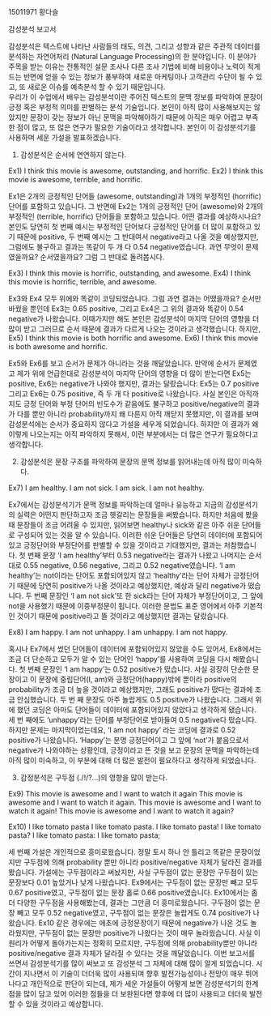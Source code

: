 15011971 황다슬

감성분석 보고서

 감성분석은 텍스트에 나타난 사람들의 태도, 의견, 그리고 성향과 같은 주관적 데이터를 분석하는 자연어처리 (Natural Language Processing)의 한 분야입니다. 이 분야가 주목을 받는 이유는 전통적인 설문 조사나 다른 조사 기법에 비해 비용이나 노력이 적게 드는 반면에 얻을 수 있는 정보가 풍부하여 새로운 마케팅이나 고객관리 수단이 될 수 있고, 또 새로운 이슈를 예측분석 할 수 있기 때문입니다.  
 우리가 이 수업에서 배우는 감성분석이란 주어진 텍스트의 문맥 정보를 파악하여 문장이 긍정 혹은 부정적 의미를 판별하는 분석 기술입니다. 본인이 아직 많이 사용해보지는 않았지만 문장이 갖는 정보가 아닌 문맥을 파악해야하기 때문에 아직은 매우 어렵고 부족한 점이 많고, 또 많은 연구가 필요한 기술이라고 생각합니다. 본인이 이 감성분석기를 사용하며 세운 가설을 발표하겠습니다.

1. 감성분석은 순서에 연연하지 않는다.  

Ex1) I think this movie is awesome, outstanding, and horrific.
Ex2) I think this movie is awesome, terrible, and horrific.

 Ex1은 2개의 긍정적인 단어들 (awesome, outstanding)과 1개의 부정적인 (horrific) 단어를 포함하고 있습니다. 그 반면에 Ex2는 1개의 긍정적인 단어 (awesome)와 2개의 부정적인 (terrible, horrific) 단어들을 포함하고 있습니다. 
어떤 결과를 예상하시나요? 본인도 당연히 첫 번째 예시는 부정적인 단어보다 긍정적인 단어를 더 많이 포함하고 있기 때문에 positive, 두 번째 예시는 그 반대여서 negative라고 나올 것을 예상했지만, 그럼에도 불구하고 결과는 똑같이 두 개 다 0.54 negative였습니다. 과연 무엇이 문제였을까요? 순서였을까요? 그럼 그 반대로 돌려봅시다.

Ex3) I think this movie is horrific, outstanding, and awesome.
Ex4) I think this movie is horrific, terrible, and awesome.

 Ex3와 Ex4 모두 위에와 똑같이 코딩되었습니다. 그럼 과연 결과는 어땠을까요? 순서만 바꿨을 뿐인데 Ex3는 0.65 positive, 그리고 Ex4은 그 위의 결과와 똑같이 0.54 negative가 나왔습니다. 이때가지만 해도 본인은 감성분석이 마지막 단어의 영향을 더 많이 받고 그러므로 순서 때문에 결과가 다르게 나오는 것이라고 생각했습니다. 하지만,
Ex5) I think this movie is both horrific and awesome.
Ex6) I think this movie is both awesome and horrific.
 
 Ex5와 Ex6를 보고 순서가 문제가 아니라는 것을 깨달았습니다. 만약에 순서가 문제였고 제가 위에 언급한대로 감성분석이 마지막 단어의 영향을 더 많이 받는다면 Ex5는 positive, Ex6는 negative가 나와야 했지만, 결과는 달랐습니다: Ex5는 0.7 positive 그리고 Ex6는 0.75 positive, 즉 두 개 다 positive로 나왔습니다. 사실 본인은 아직까지도 긍정 단어와 부정 단어의 빈도수가 같음에도 불구하고  positive/negative의 결과가 다를 뿐만 아니라 probability까지 왜 다른지 아직 깨닫지 못했지만, 이 결과를 보며 감성분석에는 순서가 중요하지 않다고 가설을 세우게 되었습니다. 하지만 이 결과가 왜 이렇게 나오는지는 아직 파악하지 못해서, 이런 부분에서는 더 많은 연구가 필요하다고 생각합니다.

2. 감성분석은 문장 구조를 파악하여 문장의 문맥 정보를 읽어내는데 아직 많이 미숙하다.

Ex7) I am healthy.
     I am not sick.
     I am sick.
     I am not healthy.

 Ex7에서는 감성분석기가 문맥 정보를 파악하는데 얼마나 유능하고 지금의 감성분석기의 실력은 어떤지 판단하고자 조금 헷갈리는 문장들을 써봤습니다. 하지만 처음에 봤을 때 문장들이 조금 어려울 수 있지만, 읽어보면 healthy나 sick와 같은 아주 쉬운 단어들로 구성되어 있는 것을 알 수 있습니다. 이러한 쉬운 단어들은 당연히 데이터에 포함되어 있고 긍정단어와 부정단어를 판별할 수 있을 것이라고 기대했지만, 결과는 처참했습니다.  첫 번째 문장 ‘I am healthy’부터 0.53 negative라는 결과가 나왔고 나머지는 순서대로 0.55 negative, 0.56 negative, 그리고 0.52 negative였습니다. ‘I am healthy’는 not이라는 단어도 포함되어있지 않고 ‘healthy’라는 단어 자체가 긍정단어기 때문에 당연히 positive가 나올 것이라고 예상했지만, 예상과 달리 negative가 떴습니다. 두 번째 문장인 ‘I am not sick’또 한 sick라는 단어 자체가 부정단어이고, 그 앞에 not을 사용했기 때문에 이중부정문이 됩니다. 이러한 문법도 표준 영어에서 아주 기본적인 것이기 때문에 positive라고 뜰 것이라고 예상했지만 결과는 달랐습니다.

Ex8) I am happy.
     I am not unhappy.
   I am unhappy.
   I am not happy.

 혹시나 Ex7에서 썼던 단어들이 데이터에 포함되어있지 않았을 수도 있어서, Ex8에서는 조금 더 단순하고 모두가 알 수 있는 단어인 ‘happy’를 사용하여 코딩을 다시 해봤습니다. 첫 번째 문장인 ‘I am happy’는 0.52 positive가 떴습니다. 사실 굉장히 단순한 문장이고 이 문장에 중립단어(I, am)와 긍정단어(happy)밖에 뿐이라 positive의 probability가 조금 더 높을 것이라고 예상했지만, 그래도 positive가 떴다는 결과에 조금 안심했습니다. 두 번 째 문장도 아주 놀랍게도 0.5 positive가 나왔습니다. 그래서 위에 했던 코딩은 아마도 단어들이 데이터에 포함되어있지 않았다고 생각하게 됐습니다. 세 번 째에도 ‘unhappy’라는 단어를 부정단어로 받아들여 0.5 negative다 떴습니다. 하지만 문제는 마지막이었는데요, ‘I am not happy’ 라는 코딩에 결과로 0.52 positive가 나왔습니다. ‘Happy’는 분명 긍정단어이고 그 앞에 ‘not’가 붙음으로서 negative가 나와야하는 상황인데, 긍정이라고 뜬 것을 보고 문장의 문맥을 파악하는데 아직 많이 미숙하고, 이 부분에 대해 더 많은 발전이 필요하다고 생각하게 되었습니다.

3. 감정분석은 구두점 (./!/?...)의 영향을 많이 받는다.

Ex9) This movie is awesome and I want to watch it again
     This movie is awesome and I want to watch it again.
     This movie is awesome and I want to watch it again!
     This movie is awesome and I want to watch it again?

Ex10) I like tomato pasta
      I like tomato pasta.
      I like tomato pasta!
      I like tomato pasta?
      I like tomato pasta:
      I like tomato pasta;

 세 번째 가설은 개인적으로 흥미로웠습니다. 정말 토시 하나 안 틀리고 똑같은 문장이었지만 구두점에 의해 probability 뿐만 아니라 positive/negative 자체가 달라진 결과를 봤습니다. 가설에는 구두점이라고 써놨지만, 사실 구두점이 없는 문장만 구두점이 있는 문장보다 0.01 높았거나 낮게 나왔습니다. Ex9에서는 구두점이 없는 문장만 빼고 모두 0.67 positive였고, 구두점이 없는 문장 홀로 0.66 positive였습니다. Ex10에서는 좀 더 다양한 구두점을 사용해봤는데, 결과는 그만큼 더 흥미로웠습니다. 구두점이 없는 문장 빼고 모두 0.52 negative였고, 구두점이 없는 문장은 놀랍게도 0.74 positive가 나왔습니다. Ex10 같은 경우에는 애초에 긍정문장이기 때문에 negative가 나온 것도 놀라웠지만, 구두점이 없는 문장만 positive가 나왔다는 것이 매우 놀라웠습니다. 사실 이 원리가 어떻게 돌아가는지는 정확히 모르지만, 구두점에 의해 probability뿐만 아니라 positive/negative 결과 자체가 달라질 수 있다는 것을 깨달았습니다.
 이번 보고서를 쓰면서 감성분석기를 많이 써보고 또 감성분석 그 자체에 대해 많이 알게 되었습니다. 시간이 지나면서 이 기술이 더더욱 많이 사용되며 향후 발전가능성이나 전망이 매우 뛰어나다고 개인적으로 판단이 되는데, 제가 세운 가설들이 어떻게 보면 감성분석기의 한계점을 많이 담고 있어 이러한 점들을 더 보완된다면 향후에 더 많이 사용되고 더더욱 발전할 수 있을 것이라고 예상합니다.

